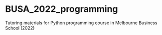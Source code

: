 # BUSA_2022_programming
Tutoring materials for Python programming course in Melbourne Business School (2022)
